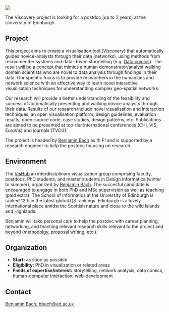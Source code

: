 ![](images/viscovery.jpg)

The Viscovery project is looking for a postdoc (up to 2 years) at the University of Edinburgh. 

## Project

This project aims to create a visualisation tool (*Viscovery*) that automatically guides novice-analysts through their data (networks), using methods from recommender systems and data-driven storytelling (e.g. [Data comics](datacomics.net)). The result will be a concept that mimics a human demonstrator/analyst walking domain scientists who are novel to data analysis through findings in their data. Our specific focus is to provide researchers in the humanities and network science with an effective way to learn novel interactive visualisation techniques for understanding complex geo-spatial networks. 

Our research will provide a better understanding of the feasibility and success of automatically presenting and walking novice analysts through their data. Results of our research include novel visualisation and interaction techniques, an open visualisation platform, design guidelines, evaluation results, open-source
code, case studies, design patterns, etc. Publications are aimed to be presented at top-tier international
conferences (CHI, VIS, EuroVis) and journals (TVCG).

The project is headed by [Benjamin Bach](http://benjbach.me) as th PI and is supported by a research engineer to help the postdoc focusing on research. 

## Environment

The [VisHub](visualinteractivedata.github.io) an interdisciplinary visualization group comprising faculty, postdocs, PhD students, and master students in Design Informatics (winter to summer), organized by [Benjamin Bach](http://benjbach.me). The succesful candidate is encouraged to engage in both PhD and MSc supervision as well as teaching (paid extra). The School of Informatics at the University of Edinburgh is ranked 12th in the latest global QS rankings. Edinburgh is a lovely international place amidst the Scottish nature and close to the wild Islands and Highlands. 

Benjamin will take personal care to help the postdoc with career planning, networking, and teaching relevant research skills relevant to the project and beyond (methodolgy, proposal writing, etc.).

## Organization

* **Start:** as soon as possible
* **Eligibility:** PhD in visualization or related areas
* **Fields of expertise/interest:** storytelling, network analysis, data comics, human-computer interaction, web-development

## Contact

[Benjamin Bach, bbach@ed.ac.uk](mailto:bbach@ed.ac.uk)

